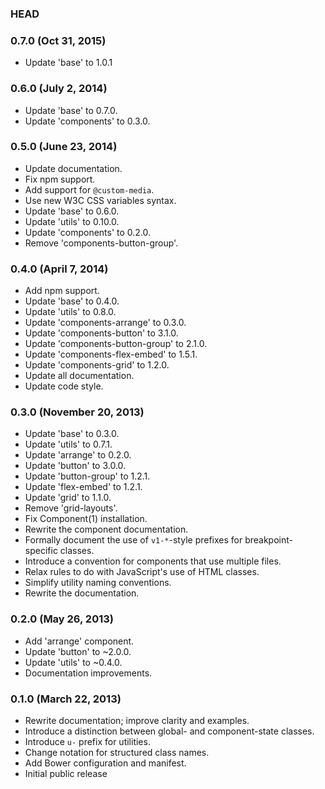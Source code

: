 ### HEAD

### 0.7.0 (Oct 31, 2015)

* Update 'base' to 1.0.1

### 0.6.0 (July 2, 2014)

* Update 'base' to 0.7.0.
* Update 'components' to 0.3.0.

### 0.5.0 (June 23, 2014)

* Update documentation.
* Fix npm support.
* Add support for `@custom-media`.
* Use new W3C CSS variables syntax.
* Update 'base' to 0.6.0.
* Update 'utils' to 0.10.0.
* Update 'components' to 0.2.0.
* Remove 'components-button-group'.

### 0.4.0 (April 7, 2014)

* Add npm support.
* Update 'base' to 0.4.0.
* Update 'utils' to 0.8.0.
* Update 'components-arrange' to 0.3.0.
* Update 'components-button' to 3.1.0.
* Update 'components-button-group' to 2.1.0.
* Update 'components-flex-embed' to 1.5.1.
* Update 'components-grid' to 1.2.0.
* Update all documentation.
* Update code style.

### 0.3.0 (November 20, 2013)

* Update 'base' to 0.3.0.
* Update 'utils' to 0.7.1.
* Update 'arrange' to 0.2.0.
* Update 'button' to 3.0.0.
* Update 'button-group' to 1.2.1.
* Update 'flex-embed' to 1.2.1.
* Update 'grid' to 1.1.0.
* Remove 'grid-layouts'.
* Fix Component(1) installation.
* Rewrite the component documentation.
* Formally document the use of `v1-*`-style prefixes for breakpoint-specific classes.
* Introduce a convention for components that use multiple files.
* Relax rules to do with JavaScript's use of HTML classes.
* Simplify utility naming conventions.
* Rewrite the documentation.

### 0.2.0 (May 26, 2013)

* Add 'arrange' component.
* Update 'button' to ~2.0.0.
* Update 'utils' to ~0.4.0.
* Documentation improvements.

### 0.1.0 (March 22, 2013)

* Rewrite documentation; improve clarity and examples.
* Introduce a distinction between global- and component-state classes.
* Introduce `u-` prefix for utilities.
* Change notation for structured class names.
* Add Bower configuration and manifest.
* Initial public release
